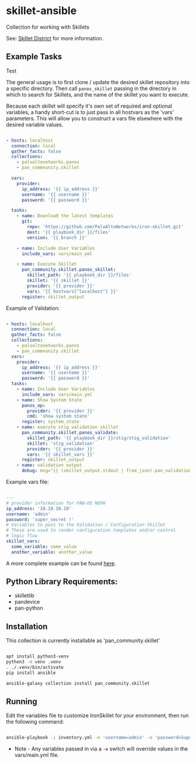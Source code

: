 # skillet-ansible

Collection for working with Skillets


See: [Skillet District](https://live.paloaltonetworks.com/t5/skillet-district/ct-p/Skillets) for more information.

## Example Tasks

Test

The general usage is to first clone / update the desired skillet repository into a specific directory. Then call
`panos_skillet` passing in the directory in which to search for Skillets, and the name of the skillet you want to 
execute.

Because each skillet will specify it's own set of required and optional variables, a handy short-cut is to just pass
in all hostvars as the 'vars' parameters. This will allow you to construct a vars file elsewhere with the desired
variable values. 


```yaml

- hosts: localhost
  connection: local
  gather_facts: false
  collections:
    - paloaltonetworks.panos
    - pan_commnunity.skillet

  vars:
    provider:
      ip_address: '{{ ip_address }}'
      username: '{{ username }}'
      password: '{{ password }}'

  tasks:
    - name: Download the latest templates
      git:
        repo: 'https://github.com/PaloAltoNetworks/iron-skillet.git'
        dest: '{{ playbook_dir }}/files'
        version: '{{ branch }}'

    - name: Include User Variables
      include_vars: vars/main.yml

    - name: Execute Skillet
      pan_community.skillet.panos_skillet:
        skillet_path: '{{ playbook_dir }}/files'
        skillet: '{{ skillet }}'
        provider: '{{ provider }}'
        vars: '{{ hostvars["localhost"] }}'
      register: skillet_output

```


Example of Validation:

```yaml

- hosts: localhost
  connection: local
  gather_facts: false
  collections:
    - paloaltonetworks.panos
    - pan_commnunity.skillet
  vars:
    provider:
      ip_address: '{{ ip_address }}'
      username: '{{ username }}'
      password: '{{ password }}'
  tasks:
    - name: Include User Variables
      include_vars: vars/main.yml
    - name: Show System State
      panos_op:
        provider: '{{ provider }}'
        cmd: 'show system state'
      register: system_state
    - name: execute stig validation skillet
      pan_community.skillet.panos_validate:
        skillet_path: '{{ playbook_dir }}/stig/stig_validation'
        skillet: 'stig_validation'
        provider: '{{ provider }}'
        vars: '{{ skillet_vars }}'
      register: skillet_output
    - name: validation output
      debug: msg="{{ (skillet_output.stdout | from_json).pan_validation }}"

```

Example vars file:

```yaml

---
# provider information for PAN-OS NGFW
ip_address: '10.10.10.10'
username: 'admin'
password: 'super_secret !'
# Variables to pass to the Validation / Configuration Skillet
# These are used to render configuration templates and/or control
# logic flow
skillet_vars:
  some_variable: some_value
  another_variable: another_value

```

A more complete example can be found [here](https://github.com/nembery/panos_ansible_iron_skillet).

## Python Library Requirements:
* skilletlib
* pandevice
* pan-python


## Installation

This collection is currently installable as 'pan_community.skillet'

```bash

apt install python3-venv
python3 -m venv .venv
. ./.venv/bin/activate
pip install ansible

ansible-galaxy collection install pan_community.skillet

```

## Running

Edit the variables file to customize IronSkillet for your environment, then run the following command:

```bash

ansible-playbook -i inventory.yml -e 'username=admin' -e 'password=Super! Secret!' -e 'ip_address=10.0.1.55' load_iron_skillet.yml 

```

* Note - Any variables passed in via a `-e` switch will override values in the vars/main.yml file.